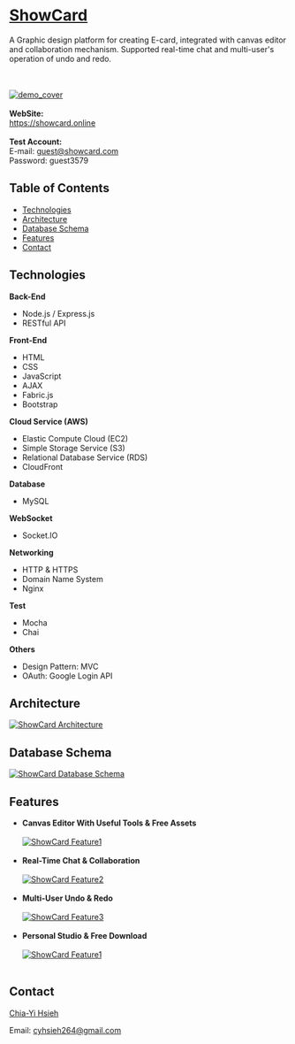 # <a href="https://showcard.online" target="_blank"> ShowCard </a> #
A Graphic design platform for creating E-card, integrated with canvas editor and collaboration mechanism. Supported real-time chat and multi-user's operation of undo and redo. 

<br><br/>
[![demo_cover](https://d20bzyreixm85i.cloudfront.net/demo/demo.gif "ShowCard Demo")](https://d20bzyreixm85i.cloudfront.net/demo/demo.gif "ShowCard Demo")
<br><br/>
**WebSite:** <br>
https://showcard.online
<br><br/>
**Test Account:** <br>
E-mail: guest@showcard.com<br>
Password: guest3579

## Table of Contents ##
- [Technologies](#Technologies)
- [Architecture](#Architecture)
- [Database Schema](#Database-Schema)
- [Features](#Features)
- [Contact](#Contact)
## Technologies ##
**Back-End**
- Node.js / Express.js
- RESTful API

**Front-End**
- HTML
- CSS
- JavaScript
- AJAX
- Fabric.js
- Bootstrap

**Cloud Service (AWS)**
- Elastic Compute Cloud (EC2)
- Simple Storage Service (S3)
- Relational Database Service (RDS)
- CloudFront

**Database**
- MySQL

**WebSocket** 
- Socket.IO

**Networking** 
- HTTP & HTTPS
- Domain Name System
- Nginx

**Test** 
- Mocha
- Chai

**Others** 
- Design Pattern: MVC
- OAuth: Google Login API
## Architecture
[![ShowCard Architecture](https://d20bzyreixm85i.cloudfront.net/demo/demo_architecture.png "ShowCard Architecture")](https://d20bzyreixm85i.cloudfront.net/demo/demo_architecture.png "ShowCard Architecture")
## Database Schema ##
[![ShowCard Database Schema](https://d20bzyreixm85i.cloudfront.net/demo/demo_database.png "ShowCard Database Schema")](https://d20bzyreixm85i.cloudfront.net/demo/demo_database.png "ShowCard Database Schema")
## Features ##
- **Canvas Editor With Useful Tools & Free Assets** <br><br/>
[![ShowCard Feature1](https://d20bzyreixm85i.cloudfront.net/demo/demo_1.gif "ShowCard Feature1")](https://d20bzyreixm85i.cloudfront.net/demo/demo_1.gif "ShowCard Feature1")
<br><br/>
- **Real-Time Chat & Collaboration** <br><br/>
[![ShowCard Feature2](https://d20bzyreixm85i.cloudfront.net/demo/demo_2.gif "ShowCard Feature2")](https://d20bzyreixm85i.cloudfront.net/demo/demo_2.gif "ShowCard Feature2")
<br><br/>
- **Multi-User Undo & Redo** <br><br/>
[![ShowCard Feature3](https://d20bzyreixm85i.cloudfront.net/demo/demo_3.gif "ShowCard Feature3")](https://d20bzyreixm85i.cloudfront.net/demo/demo_3.gif "ShowCard Feature3")
<br><br/>
- **Personal Studio & Free Download** <br><br/>
[![ShowCard Feature1](https://d20bzyreixm85i.cloudfront.net/demo/demo_4.gif "ShowCard Feature4")](https://d20bzyreixm85i.cloudfront.net/demo/demo_4.gif "ShowCard Feature4")
<br><br/>
## Contact

<a href="https://github.com/cyhsieh264" target="_blank">Chia-Yi Hsieh</a>

Email: cyhsieh264@gmail.com